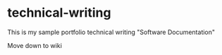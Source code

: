 # technical-writing
This is my sample portfolio technical writing "Software Documentation"


Move down to wiki

